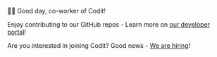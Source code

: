 🙋‍♂️ Good day, co-worker of Codit!

Enjoy contributing to our GitHub repos - Learn more on [our developer portal](https://dev.codit.eu)!

Are you interested in joining Codit? Good news - [We are hiring](https://codit.eu/jobs)!
